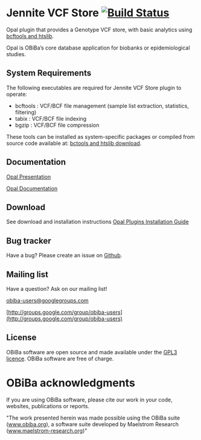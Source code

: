 # Jennite VCF Store [![Build Status](https://travis-ci.org/obiba/jennite-vcf-store.svg?branch=master)](https://travis-ci.org/obiba/jennitei-vcf-store)

Opal plugin that provides a Genotype VCF store, with basic analytics using [bcftools and htslib](http://www.htslib.org/).

Opal is OBiBa’s core database application for biobanks or epidemiological studies.

## System Requirements

The following executables are required for Jennite VCF Store plugin to operate:
* bcftools : VCF/BCF file management (sample list extraction, statistics, filtering)
* tabix : VCF/BCF file indexing
* bgzip : VCF/BCF file compression

These tools can be installed as system-specific packages or compiled from source code available at: [bctools and htslib download](http://www.htslib.org/download/).

## Documentation

[Opal Presentation](http://www.obiba.org/pages/products/opal/)

[Opal Documentation](http://opaldoc.obiba.org/en/latest/)

## Download

See download and installation instructions [Opal Plugins Installation Guide](http://opaldoc.obiba.org/en/latest/admin/plugins.html)

## Bug tracker

Have a bug? Please create an issue on [Github](https://github.com/obiba/jennite/issues).

## Mailing list

Have a question? Ask on our mailing list!

obiba-users@googlegroups.com

[http://groups.google.com/group/obiba-users](http://groups.google.com/group/obiba-users)

## License

OBiBa software are open source and made available under the [GPL3 licence](http://www.obiba.org/pages/license/). OBiBa software are free of charge.

# OBiBa acknowledgments

If you are using OBiBa software, please cite our work in your code, websites, publications or reports.

"The work presented herein was made possible using the OBiBa suite (www.obiba.org), a  software suite developed by Maelstrom Research (www.maelstrom-research.org)"

